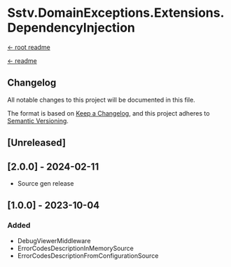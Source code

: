 Sstv.DomainExceptions.Extensions.DependencyInjection
=============

[<- root readme](./../README.md)

[<- readme](./README.md)

## Changelog

All notable changes to this project will be documented in this file.

The format is based on [Keep a Changelog](https://keepachangelog.com/en/1.0.0/),
and this project adheres to [Semantic Versioning](https://semver.org/spec/v2.0.0.html).

## [Unreleased]

## [2.0.0] - 2024-02-11

- Source gen release

## [1.0.0] - 2023-10-04

### Added

- DebugViewerMiddleware
- ErrorCodesDescriptionInMemorySource
- ErrorCodesDescriptionFromConfigurationSource